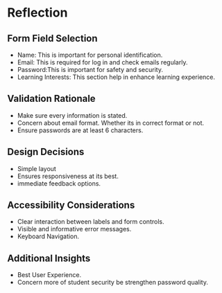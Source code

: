 # Reflection

## Form Field Selection
- Name: This is important for personal identification.
- Email: This is required for log in and check emails regularly.
- Password:This is important for safety and security.
- Learning Interests: This section help in enhance learning experience. 

## Validation Rationale
- Make sure every information is stated. 
- Concern about email format. Whether its in correct format or not. 
- Ensure passwords are at least 6 characters. 

## Design Decisions
- Simple layout 
- Ensures responsiveness at its best.
- immediate feedback options. 

## Accessibility Considerations
- Clear interaction between labels and form controls.
- Visible and informative error messages.
- Keyboard Navigation.

## Additional Insights
- Best User Experience.
- Concern more of student security be strengthen password quality.
